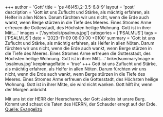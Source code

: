 +++
author = 'Gott'
title = 'ps 46(45),2-3.5-6.8-9'
layout = 'post'
description = 'Gott ist uns Zuflucht und Stärke, als mächtig erfahren, als Helfer in allen Nöten. Darum fürchten wir uns nicht, wenn die Erde auch wankt, wenn Berge stürzen in die Tiefe des Meeres. Eines Stromes Arme erfreuen die Gottesstadt, des Höchsten heilige Wohnung. Gott ist in ihrer Mitt....'
images = ['/symbols/psalmus.jpg']
categories = ['PSALMUS']
tags = ['PSALMUS']
date = '2023-11-09 08:00:00 +0100'
summary = 'Gott ist uns Zuflucht und Stärke, als mächtig erfahren, als Helfer in allen Nöten. Darum fürchten wir uns nicht, wenn die Erde auch wankt, wenn Berge stürzen in die Tiefe des Meeres. Eines Stromes Arme erfreuen die Gottesstadt, des Höchsten heilige Wohnung. Gott ist in ihrer Mitt....'
linkedsummaryImage = 'psalmus.jpg'
keepImageRatio = 'true'
+++
Gott ist uns Zuflucht und Stärke, als mächtig erfahren, als Helfer in allen Nöten.
Darum fürchten wir uns nicht, wenn die Erde auch wankt, wenn Berge stürzen in die Tiefe des Meeres.
Eines Stromes Arme erfreuen die Gottesstadt, des Höchsten heilige Wohnung.
Gott ist in ihrer Mitte, sie wird nicht wanken.<!--more--> Gott hilft ihr, wenn der Morgen anbricht.

Mit uns ist der HERR der Heerscharen, der Gott Jakobs ist unsre Burg.
Kommt und schaut die Taten des HERRN, der Schauder erregt auf der Erde.<br> [Quelle: Evangelizo](https://evangeliumtagfuertag.org/DE/gospel)